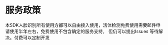 #  服务政策

本SDK人脸识别所有使用方都可以自由接入使用，活体检测免费使用需要邮件申请使用半年左右，免费使用不包含确定的服务支持，
但仍可以提出Issues 等待解决。付费可以定制开发



 

   
   
   

